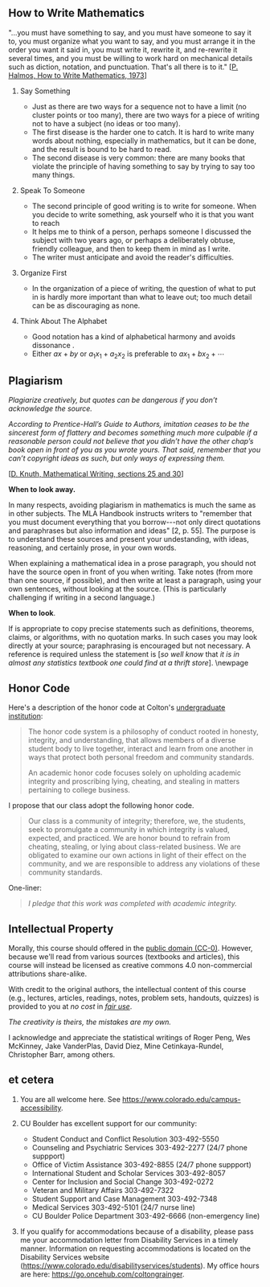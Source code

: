 ## How to Write Mathematics

"...you must have something to say, and you must have someone to say it to, you must organize what you want to say, and you must arrange it in the order you want it said in, you must write it, rewrite it, and re-rewrite it several times, and you must be willing to work hard on mechanical details such as diction, notation, and punctuation. That's all there is to it." [[P. Halmos, How to Write Mathematics, 1973](http://www.cs.xu.edu/math/math391/Spring2009/Halmos1.pdf)]

1. Say Something
    - Just as there are two ways for a sequence not to have a limit (no cluster points or too many), there are two ways for a piece of writing not to have a subject (no ideas or too many). 
    - The first disease is the harder one to catch. It is hard to write many words about nothing, especially in mathematics, but it can be done, and the result is bound to be hard to read. 
    - The second disease is very common: there are many books that violate the principle of having something to say by trying to say too many things.

2. Speak To Someone
    - The second principle of good writing is to write for someone. When you decide to write something, ask yourself who it is that you want to reach
    - It helps me to think of a person, perhaps someone I discussed the subject with two years ago, or perhaps a deliberately obtuse, friendly colleague, and then to keep them in mind as I write. 
    - The writer must anticipate and avoid the reader's difficulties.

3. Organize First
    - In the organization of a piece of writing, the question of what to put in is hardly more important than what to leave out; too much detail can be as discouraging as none.

4. Think About The Alphabet
    - Good notation has a kind of alphabetical harmony and avoids dissonance
.
    - Either $ax + by$ or $a_1x_1 + a_2x_2$ is preferable to $ax_1 + bx_2 + \cdots$ 

## Plagiarism

*Plagiarize creatively, but quotes can be dangerous if you don’t acknowledge the source.* 

*According to Prentice-Hall’s Guide to Authors, imitation ceases to be the sincerest form of flattery and becomes something much more culpable if a reasonable person could not believe that you didn’t have the other chap’s book open in front of you as you wrote yours. That said, remember that you can’t copyright ideas as such, but only ways of expressing them.* 

[[D. Knuth, Mathematical Writing, sections 25 and 30](http://www.jmlr.org/reviewing-papers/knuth_mathematical_writing.pdf)]

**When to look away.** 

In many respects, avoiding plagiarism in mathematics is much the same as in other subjects. The MLA Handbook instructs writers to "remember that you must document everything that you borrow---not only direct quotations and paraphrases but also information and ideas" [2, p. 55]. The purpose is to understand these sources and present your undestanding, with ideas, reasoning, and certainly prose, in your own words. 

When explaining a mathematical idea in a prose paragraph, you should not have the source open in front of you when writing. Take notes (from more than one source, if possible), and then write at least a paragraph, using your own sentences, without looking at the source. (This is particularly challenging if writing in a second language.)

**When to look**.

If is appropriate to copy precise statements such as definitions, theorems, claims, or algorithms, with no quotation marks. In such cases you may look directly at your source; paraphrasing is encouraged but not necessary. A reference is required unless the statement is [*so well know* that *it is in almost any statistics textbook one could find at a thrift store*].
\newpage

## Honor Code

Here's a description of the honor code at Colton's [undergraduate institution](https://www.collegeofidaho.edu/academics/honor-code):

> The honor code system is a philosophy of conduct rooted in honesty, integrity, and understanding, that allows members of a diverse student body to live together, interact and learn from one another in ways that protect both personal freedom and community standards.
> 
> An academic honor code focuses solely on upholding academic integrity and proscribing lying, cheating, and stealing in matters pertaining to college business.

I propose that our class adopt the following honor code.

> Our class is a community of integrity; therefore, we, the students, seek to promulgate a community in which integrity is valued, expected, and practiced. We are honor bound to refrain from cheating, stealing, or lying about class-related business. We are obligated to examine our own actions in light of their effect on the community, and we are responsible to address any violations of these community standards.

One-liner:

> *I pledge that this work was completed with academic integrity.*

## Intellectual Property

Morally, this course should offered in the [public domain (CC-0)](http://creativecommons.org/about/cc0). However, because we'll read from various sources (textbooks and articles), this course will instead be licensed as creative commons 4.0 non-commercial attributions share-alike.

With credit to the original authors, the intellectual content of this course (e.g., lectures, articles, readings, notes, problem sets, handouts, quizzes) is provided to you at *no cost* in *[fair use](https://libguides.bc.edu/copyright/)*.

*The creativity is theirs, the mistakes are my own.*

I acknowledge and appreciate the statistical writings of Roger Peng, Wes McKinney, Jake VanderPlas, David Diez, Mine Cetinkaya-Rundel, Christopher Barr, among others.

## et cetera

1. You are all welcome here.  See <https://www.colorado.edu/campus-accessibility>. 

2. CU Boulder has excellent support for our community:

    - Student Conduct and Conflict Resolution 303-492-5550
    - Counseling and Psychiatric Services 303-492-2277 (24/7 phone suppport)
    - Office of Victim Assistance 303-492-8855 (24/7 phone suppport)
    - International Student and Scholar Services 303-492-8057
    - Center for Inclusion and Social Change 303-492-0272
    - Veteran and Military Affairs 303-492-7322
    - Student Support and Case Management 303-492-7348
    - Medical Services 303-492-5101 (24/7 nurse line)
    - CU Boulder Police Department 303-492-6666 (non-emergency line)

3. If you qualify for accommodations because of a disability, please pass me your accommodation letter from Disability Services in a timely manner. Information on requesting accommodations is located on the Disability Services website (<https://www.colorado.edu/disabilityservices/students>). My office hours are here: <https://go.oncehub.com/coltongrainger>.

